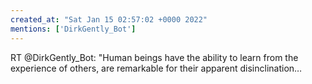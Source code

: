 ```yaml
---
created_at: "Sat Jan 15 02:57:02 +0000 2022"
mentions: ['DirkGently_Bot']
---
```


RT @DirkGently_Bot: "Human beings have the ability to learn from the experience of others, are remarkable for their apparent disinclination…